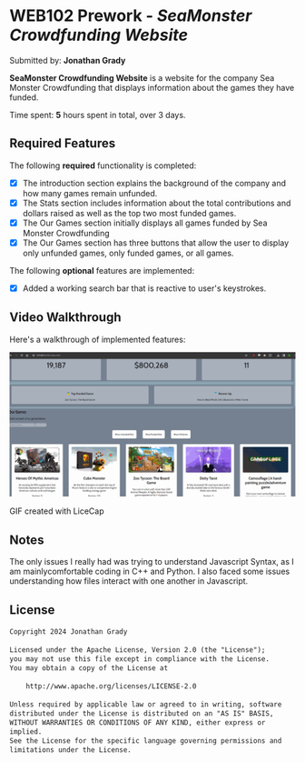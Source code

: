 # WEB102 Prework - *SeaMonster Crowdfunding Website*

Submitted by: **Jonathan Grady**

**SeaMonster Crowdfunding Website** is a website for the company Sea Monster Crowdfunding that displays information about the games they have funded.

Time spent: **5** hours spent in total, over 3 days.

## Required Features

The following **required** functionality is completed:

- [x] The introduction section explains the background of the company and how many games remain unfunded.
- [x] The Stats section includes information about the total contributions and dollars raised as well as the top two most funded games.
- [x] The Our Games section initially displays all games funded by Sea Monster Crowdfunding
- [x] The Our Games section has three buttons that allow the user to display only unfunded games, only funded games, or all games.

The following **optional** features are implemented:

- [x] Added a working search bar that is reactive to user's keystrokes.

## Video Walkthrough

Here's a walkthrough of implemented features:

<img src='./assets/Web102_websiteGIF.gif' title='Video Walkthrough' width='' alt='Video Walkthrough' />

<!-- Replace this with whatever GIF tool you used! -->
GIF created with LiceCap 
<!-- Recommended tools:
[Kap](https://getkap.co/) for macOS
[ScreenToGif](https://www.screentogif.com/) for Windows
[peek](https://github.com/phw/peek) for Linux. -->

## Notes
The only issues I really had was trying to understand Javascript Syntax, as I am mainlycomfortable coding in C++ and Python. I also faced some issues understanding how files interact with one another in Javascript.

## License

    Copyright 2024 Jonathan Grady

    Licensed under the Apache License, Version 2.0 (the "License");
    you may not use this file except in compliance with the License.
    You may obtain a copy of the License at

        http://www.apache.org/licenses/LICENSE-2.0

    Unless required by applicable law or agreed to in writing, software
    distributed under the License is distributed on an "AS IS" BASIS,
    WITHOUT WARRANTIES OR CONDITIONS OF ANY KIND, either express or implied.
    See the License for the specific language governing permissions and
    limitations under the License.
